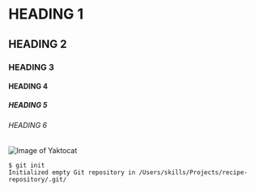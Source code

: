 # HEADING 1
## HEADING 2
### HEADING 3
#### HEADING 4
##### HEADING 5
###### HEADING 6


![Image of Yaktocat](https://octodex.github.com/images/yaktocat.png)

```
$ git init
Initialized empty Git repository in /Users/skills/Projects/recipe-repository/.git/
```
